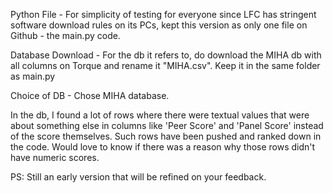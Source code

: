 Python File - For simplicity of testing for everyone since LFC has stringent software download rules on its PCs, kept this version as only one file on Github - the main.py code. 

Database Download - For the db it refers to, do download the MIHA db with all columns on Torque and rename it "MIHA.csv". Keep it in the same folder as main.py

Choice of DB - Chose MIHA database. 

In the db, I found a lot of rows where there were textual values that were about something else in columns like 'Peer Score' and 'Panel Score' instead of the score themselves. Such rows have been pushed and ranked down in the code. Would love to know if there was a reason why those rows didn't have numeric scores. 

PS: Still an early version that will be refined on your feedback. 


